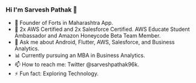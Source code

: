 ### Hi I'm Sarvesh Pathak 👋


- 🔭 Founder of Forts in Maharashtra App.
- 🌱 2x AWS Certified and 2x Salesforce Certified. AWS Educate Student Ambassador and Amazon Honeycode Beta Team Member.
- 💬 Ask me about Android, Flutter, AWS, Salesforce, and Business Analytics.
- 📊 Currently pursuing an MBA in Business Analytics.
- 📫 How to reach me: Twitter @sarveshpathak96k.
- ⚡ Fun fact: Exploring Technology.

